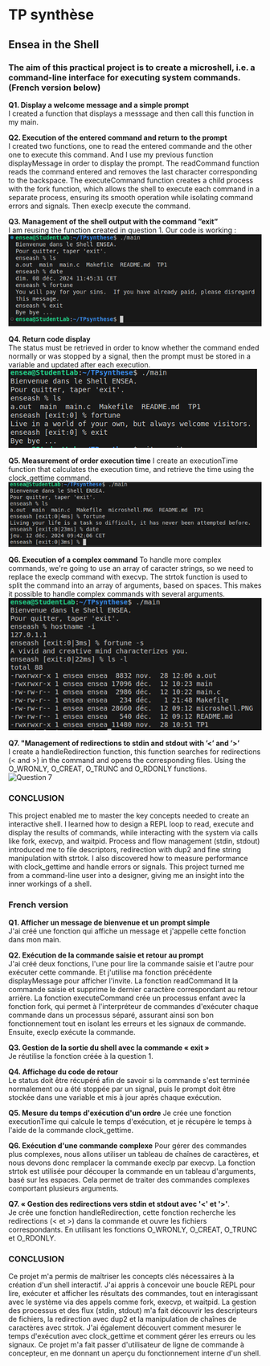 # TP synthèse
## Ensea in the Shell
### The aim of this practical project is to create a microshell, i.e. a command-line interface for executing system commands. (French version below)


**Q1. Display a welcome message and a simple prompt**    
I created a function that displays a messsage and then call this function in my main.

**Q2. Execution of the entered command and return to the prompt**  
I created two functions, one to read the entered commande and the other one to execute this command. And I use my previous function displayMessage in order to display the prompt. The readCommand function reads the command entered and removes the last character corresponding to the backspace. The executeCommand function creates a child process with the fork function, which allows the shell to execute each command in a separate process, ensuring its smooth operation while isolating command errors and signals. Then execlp execute the command.

**Q3. Management of the shell output with the command ”exit”**  
I am reusing the function created in question 1. Our code is working :  
![Microshell](microshell.PNG)

**Q4. Return code display**  
The status must be retrieved in order to know whether the command ended normally or was stopped by a signal, then the prompt must be stored in a variable and updated after each execution.  
![Question 4](question4.PNG)

**Q5. Measurement of order execution time** 
I create an executionTime function that calculates the execution time, and retrieve the time using the clock_gettime command.   
![Question 5](question5.PNG)

**Q6. Execution of a complex command**
To handle more complex commands, we're going to use an array of caracter strings, so we need to replace the execlp command with execvp. The strtok function is used to split the command into an array of arguments, based on spaces. This makes it possible to handle complex commands with several arguments.  
![Question 6](question6.PNG)

**Q7. "Management of redirections to stdin and stdout with ’<’ and ’>’**  
I create a handleRedirection function, this function searches for redirections (< and >) in the command and opens the corresponding files. Using the O_WRONLY, O_CREAT, O_TRUNC and O_RDONLY functions.  
![Question 7](question7.PNG)

### CONCLUSION  
This project enabled me to master the key concepts needed to create an interactive shell. I learned how to design a REPL loop to read, execute and display the results of commands, while interacting with the system via calls like fork, execvp, and waitpid. Process and flow management (stdin, stdout) introduced me to file descriptors, redirection with dup2 and fine string manipulation with strtok. I also discovered how to measure performance with clock_gettime and handle errors or signals. This project turned me from a command-line user into a designer, giving me an insight into the inner workings of a shell.


### French version

**Q1. Afficher un message de bienvenue et un prompt simple**    
J'ai créé une fonction qui affiche un message et j'appelle cette fonction dans mon main.

**Q2. Exécution de la commande saisie et retour au prompt**  
J'ai créé deux fonctions, l'une pour lire la commande saisie et l'autre pour exécuter cette commande. Et j'utilise ma fonction précédente displayMessage pour afficher l'invite. La fonction readCommand lit la commande saisie et supprime le dernier caractère correspondant au retour arrière. La fonction executeCommand crée un processus enfant avec la fonction fork, qui permet à l'interpréteur de commandes d'exécuter chaque commande dans un processus séparé, assurant ainsi son bon fonctionnement tout en isolant les erreurs et les signaux de commande. Ensuite, execlp exécute la commande.

**Q3. Gestion de la sortie du shell avec la commande « exit »**  
Je réutilise la fonction créée à la question 1.  

**Q4. Affichage du code de retour**  
Le status doit être récupéré afin de savoir si la commande s'est terminée normalement ou a été stoppée par un signal, puis le prompt doit être stockée dans une variable et mis à jour après chaque exécution.  

**Q5. Mesure du temps d'exécution d'un ordre** 
Je crée une fonction executionTime qui calcule le temps d'exécution, et je récupère le temps à l'aide de la commande clock_gettime.  

**Q6. Exécution d'une commande complexe**
Pour gérer des commandes plus complexes, nous allons utiliser un tableau de chaînes de caractères, et nous devons donc remplacer la commande execlp par execvp. La fonction strtok est utilisée pour découper la commande en un tableau d'arguments, basé sur les espaces. Cela permet de traiter des commandes complexes comportant plusieurs arguments.  

**Q7. « Gestion des redirections vers stdin et stdout avec '<' et '>'**.  
Je crée une fonction handleRedirection, cette fonction recherche les redirections (< et >) dans la commande et ouvre les fichiers correspondants. En utilisant les fonctions O_WRONLY, O_CREAT, O_TRUNC et O_RDONLY.  

### CONCLUSION  
Ce projet m'a permis de maîtriser les concepts clés nécessaires à la création d'un shell interactif. J'ai appris à concevoir une boucle REPL pour lire, exécuter et afficher les résultats des commandes, tout en interagissant avec le système via des appels comme fork, execvp, et waitpid. La gestion des processus et des flux (stdin, stdout) m'a fait découvrir les descripteurs de fichiers, la redirection avec dup2 et la manipulation de chaînes de caractères avec strtok. J'ai également découvert comment mesurer le temps d'exécution avec clock_gettime et comment gérer les erreurs ou les signaux. Ce projet m'a fait passer d'utilisateur de ligne de commande à concepteur, en me donnant un aperçu du fonctionnement interne d'un shell.
